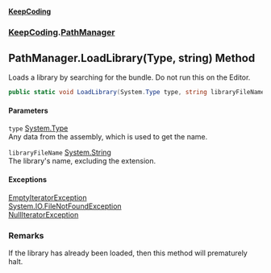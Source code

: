 #### [KeepCoding](index.md 'index')
### [KeepCoding](KeepCoding.md 'KeepCoding').[PathManager](KeepCoding_PathManager.md 'KeepCoding.PathManager')
## PathManager.LoadLibrary(Type, string) Method
Loads a library by searching for the bundle. Do not run this on the Editor.  
```csharp
public static void LoadLibrary(System.Type type, string libraryFileName);
```
#### Parameters
<a name='KeepCoding_PathManager_LoadLibrary(System_Type_string)_type'></a>
`type` [System.Type](https://docs.microsoft.com/en-us/dotnet/api/System.Type 'System.Type')  
Any data from the assembly, which is used to get the name.
  
<a name='KeepCoding_PathManager_LoadLibrary(System_Type_string)_libraryFileName'></a>
`libraryFileName` [System.String](https://docs.microsoft.com/en-us/dotnet/api/System.String 'System.String')  
The library's name, excluding the extension.
  
#### Exceptions
[EmptyIteratorException](KeepCoding_Internal_EmptyIteratorException.md 'KeepCoding.Internal.EmptyIteratorException')  
[System.IO.FileNotFoundException](https://docs.microsoft.com/en-us/dotnet/api/System.IO.FileNotFoundException 'System.IO.FileNotFoundException')  
[NullIteratorException](KeepCoding_Internal_NullIteratorException.md 'KeepCoding.Internal.NullIteratorException')  
### Remarks
If the library has already been loaded, then this method will prematurely halt.  
